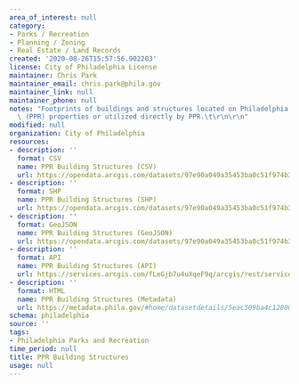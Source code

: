 ```yaml
---
area_of_interest: null
category:
- Parks / Recreation
- Planning / Zoning
- Real Estate / Land Records
created: '2020-08-26T15:57:56.902203'
license: City of Philadelphia License
maintainer: Chris Park
maintainer_email: chris.park@phila.gov
maintainer_link: null
maintainer_phone: null
notes: "Footprints of buildings and structures located on Philadelphia Parks and Recreation\
  \ (PPR) properties or utilized directly by PPR.\t\r\n\r\n"
modified: null
organization: City of Philadelphia
resources:
- description: ''
  format: CSV
  name: PPR Building Structures (CSV)
  url: https://opendata.arcgis.com/datasets/97e90a049a35453ba0c51f974b3c77b4_0.csv
- description: ''
  format: SHP
  name: PPR Building Structures (SHP)
  url: https://opendata.arcgis.com/datasets/97e90a049a35453ba0c51f974b3c77b4_0.zip
- description: ''
  format: GeoJSON
  name: PPR Building Structures (GeoJSON)
  url: https://opendata.arcgis.com/datasets/97e90a049a35453ba0c51f974b3c77b4_0.geojson
- description: ''
  format: API
  name: PPR Building Structures (API)
  url: https://services.arcgis.com/fLeGjb7u4uXqeF9q/arcgis/rest/services/PPR_Buildings_Structures/FeatureServer/0/query?outFields=*&where=1%3D1
- description: ''
  format: HTML
  name: PPR Building Structures (Metadata)
  url: https://metadata.phila.gov/#home/datasetdetails/5eac509ba4c12800171d0cd5/representationdetails/5eac509ba4c12800171d0cd9/
schema: philadelphia
source: ''
tags:
- Philadelphia Parks and Recreation
time_period: null
title: PPR Building Structures
usage: null
---
```

